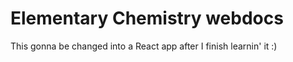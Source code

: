 # Elementary Chemistry webdocs
This gonna be changed into a React app after I finish learnin' it :)
